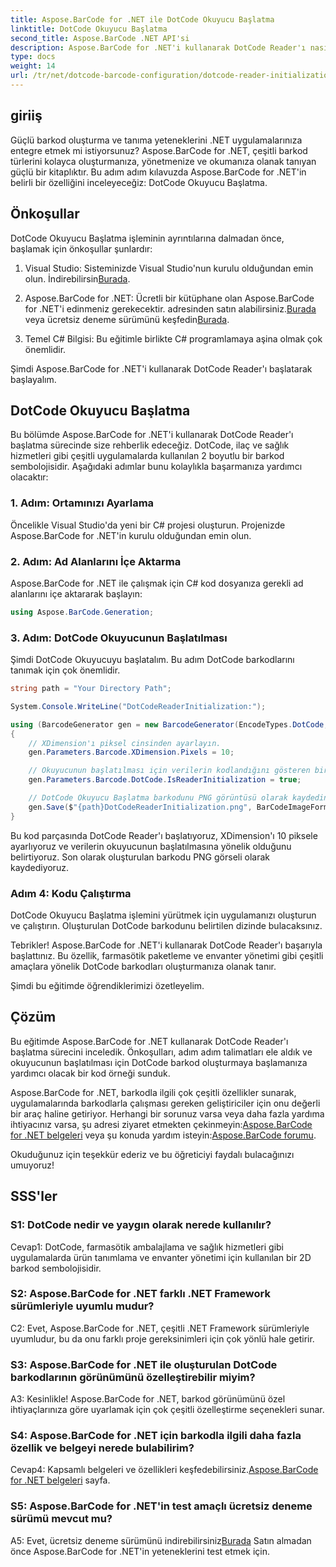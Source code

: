 ```yaml
---
title: Aspose.BarCode for .NET ile DotCode Okuyucu Başlatma
linktitle: DotCode Okuyucu Başlatma
second_title: Aspose.BarCode .NET API'si
description: Aspose.BarCode for .NET'i kullanarak DotCode Reader'ı nasıl başlatacağınızı öğrenin. Çeşitli uygulamalar için kolaylıkla DotCode barkodları oluşturun.
type: docs
weight: 14
url: /tr/net/dotcode-barcode-configuration/dotcode-reader-initialization/
---
```

## giriiş

Güçlü barkod oluşturma ve tanıma yeteneklerini .NET uygulamalarınıza entegre etmek mi istiyorsunuz? Aspose.BarCode for .NET, çeşitli barkod türlerini kolayca oluşturmanıza, yönetmenize ve okumanıza olanak tanıyan güçlü bir kitaplıktır. Bu adım adım kılavuzda Aspose.BarCode for .NET'in belirli bir özelliğini inceleyeceğiz: DotCode Okuyucu Başlatma.

## Önkoşullar

DotCode Okuyucu Başlatma işleminin ayrıntılarına dalmadan önce, başlamak için önkoşullar şunlardır:

1.  Visual Studio: Sisteminizde Visual Studio'nun kurulu olduğundan emin olun. İndirebilirsin[Burada](https://visualstudio.microsoft.com/).

2.  Aspose.BarCode for .NET: Ücretli bir kütüphane olan Aspose.BarCode for .NET'i edinmeniz gerekecektir. adresinden satın alabilirsiniz.[Burada](https://purchase.aspose.com/buy) veya ücretsiz deneme sürümünü keşfedin[Burada](https://releases.aspose.com/).

3. Temel C# Bilgisi: Bu eğitimle birlikte C# programlamaya aşina olmak çok önemlidir.

Şimdi Aspose.BarCode for .NET'i kullanarak DotCode Reader'ı başlatarak başlayalım.

## DotCode Okuyucu Başlatma

Bu bölümde Aspose.BarCode for .NET'i kullanarak DotCode Reader'ı başlatma sürecinde size rehberlik edeceğiz. DotCode, ilaç ve sağlık hizmetleri gibi çeşitli uygulamalarda kullanılan 2 boyutlu bir barkod sembolojisidir. Aşağıdaki adımlar bunu kolaylıkla başarmanıza yardımcı olacaktır:

### 1. Adım: Ortamınızı Ayarlama

Öncelikle Visual Studio'da yeni bir C# projesi oluşturun. Projenizde Aspose.BarCode for .NET'in kurulu olduğundan emin olun.

### 2. Adım: Ad Alanlarını İçe Aktarma

Aspose.BarCode for .NET ile çalışmak için C# kod dosyanıza gerekli ad alanlarını içe aktararak başlayın:

```csharp
using Aspose.BarCode.Generation;
```

### 3. Adım: DotCode Okuyucunun Başlatılması

Şimdi DotCode Okuyucuyu başlatalım. Bu adım DotCode barkodlarını tanımak için çok önemlidir.

```csharp
string path = "Your Directory Path";

System.Console.WriteLine("DotCodeReaderInitialization:");

using (BarcodeGenerator gen = new BarcodeGenerator(EncodeTypes.DotCode, "Aspose"))
{
    // XDimension'ı piksel cinsinden ayarlayın.
    gen.Parameters.Barcode.XDimension.Pixels = 10;

    // Okuyucunun başlatılması için verilerin kodlandığını gösteren bir bayrak ayarlayın.
    gen.Parameters.Barcode.DotCode.IsReaderInitialization = true;

    // DotCode Okuyucu Başlatma barkodunu PNG görüntüsü olarak kaydedin.
    gen.Save($"{path}DotCodeReaderInitialization.png", BarCodeImageFormat.Png);
}
```

Bu kod parçasında DotCode Reader'ı başlatıyoruz, XDimension'ı 10 piksele ayarlıyoruz ve verilerin okuyucunun başlatılmasına yönelik olduğunu belirtiyoruz. Son olarak oluşturulan barkodu PNG görseli olarak kaydediyoruz.

### Adım 4: Kodu Çalıştırma

DotCode Okuyucu Başlatma işlemini yürütmek için uygulamanızı oluşturun ve çalıştırın. Oluşturulan DotCode barkodunu belirtilen dizinde bulacaksınız.

Tebrikler! Aspose.BarCode for .NET'i kullanarak DotCode Reader'ı başarıyla başlattınız. Bu özellik, farmasötik paketleme ve envanter yönetimi gibi çeşitli amaçlara yönelik DotCode barkodları oluşturmanıza olanak tanır.

Şimdi bu eğitimde öğrendiklerimizi özetleyelim.

## Çözüm

Bu eğitimde Aspose.BarCode for .NET kullanarak DotCode Reader'ı başlatma sürecini inceledik. Önkoşulları, adım adım talimatları ele aldık ve okuyucunun başlatılması için DotCode barkod oluşturmaya başlamanıza yardımcı olacak bir kod örneği sunduk.

Aspose.BarCode for .NET, barkodla ilgili çok çeşitli özellikler sunarak, uygulamalarında barkodlarla çalışması gereken geliştiriciler için onu değerli bir araç haline getiriyor. Herhangi bir sorunuz varsa veya daha fazla yardıma ihtiyacınız varsa, şu adresi ziyaret etmekten çekinmeyin:[Aspose.BarCode for .NET belgeleri](https://reference.aspose.com/barcode/net/) veya şu konuda yardım isteyin:[Aspose.BarCode forumu](https://forum.aspose.com/c/barcode/13).

Okuduğunuz için teşekkür ederiz ve bu öğreticiyi faydalı bulacağınızı umuyoruz!

## SSS'ler

### S1: DotCode nedir ve yaygın olarak nerede kullanılır?

Cevap1: DotCode, farmasötik ambalajlama ve sağlık hizmetleri gibi uygulamalarda ürün tanımlama ve envanter yönetimi için kullanılan bir 2D barkod sembolojisidir.

### S2: Aspose.BarCode for .NET farklı .NET Framework sürümleriyle uyumlu mudur?

C2: Evet, Aspose.BarCode for .NET, çeşitli .NET Framework sürümleriyle uyumludur, bu da onu farklı proje gereksinimleri için çok yönlü hale getirir.

### S3: Aspose.BarCode for .NET ile oluşturulan DotCode barkodlarının görünümünü özelleştirebilir miyim?

A3: Kesinlikle! Aspose.BarCode for .NET, barkod görünümünü özel ihtiyaçlarınıza göre uyarlamak için çok çeşitli özelleştirme seçenekleri sunar.

### S4: Aspose.BarCode for .NET için barkodla ilgili daha fazla özellik ve belgeyi nerede bulabilirim?

 Cevap4: Kapsamlı belgeleri ve özellikleri keşfedebilirsiniz.[Aspose.BarCode for .NET belgeleri](https://reference.aspose.com/barcode/net/) sayfa.

### S5: Aspose.BarCode for .NET'in test amaçlı ücretsiz deneme sürümü mevcut mu?

 A5: Evet, ücretsiz deneme sürümünü indirebilirsiniz[Burada](https://releases.aspose.com/) Satın almadan önce Aspose.BarCode for .NET'in yeteneklerini test etmek için.